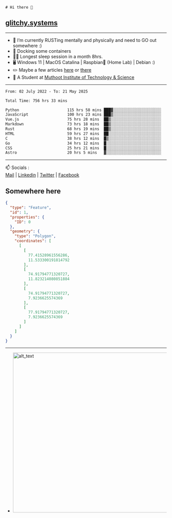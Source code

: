 ```
# Hi there 👋
```
## [glitchy.systems](https://glitchy.systems)
---

- 🌱 I’m currently RUSTing mentally and physically and need to GO out somewhere :)
- 🐋 Docking some containers
- 😶‍🌫️ Longest sleep session in a month 8hrs.
- 🖥️ Windows 11 | MacOS Catalina | Raspbian🥧 (Home Lab) | Debian :)
- ✏️ Maybe a few articles [here](https://medium.com/@advaithnarayanan8) or [there](https://medium.com/@advaithnarayanan8)
- 📑 A Student at [Muthoot Institute of Technology & Science](https://mgmits.ac.in/)



---

<!--START_SECTION:waka-->

```txt
From: 02 July 2022 - To: 21 May 2025

Total Time: 756 hrs 33 mins

Python                     115 hrs 58 mins ███▓░░░░░░░░░░░░░░░░░░░░░   15.33 %
JavaScript                 100 hrs 23 mins ███▒░░░░░░░░░░░░░░░░░░░░░   13.27 %
Vue.js                     75 hrs 28 mins  ██▒░░░░░░░░░░░░░░░░░░░░░░   09.98 %
Markdown                   73 hrs 18 mins  ██▒░░░░░░░░░░░░░░░░░░░░░░   09.69 %
Rust                       68 hrs 19 mins  ██▒░░░░░░░░░░░░░░░░░░░░░░   09.03 %
HTML                       59 hrs 27 mins  ██░░░░░░░░░░░░░░░░░░░░░░░   07.86 %
C                          38 hrs 12 mins  █▒░░░░░░░░░░░░░░░░░░░░░░░   05.05 %
Go                         34 hrs 12 mins  █░░░░░░░░░░░░░░░░░░░░░░░░   04.52 %
CSS                        25 hrs 21 mins  █░░░░░░░░░░░░░░░░░░░░░░░░   03.35 %
Astro                      20 hrs 5 mins   ▓░░░░░░░░░░░░░░░░░░░░░░░░   02.66 %
```

<!--END_SECTION:waka-->

---

📫 Socials :<br>
[Mail](mailto:advaith@glitchy.systems) | [Linkedin](https://www.linkedin.com/in/advaith-narayanan-a72152214/) | [Twitter](https://twitter.com/advaithnarayan) | [Facebook](https://screenmessage.com/qinq)

## Somewhere here

```geojson
{
  "type": "Feature",
  "id": 1,
  "properties": {
    "ID": 0
  },
  "geometry": {
    "type": "Polygon",
    "coordinates": [
      [
        [
          77.41528961556286,
          11.533300191814792
        ],
        [
          74.91794771320727,
          11.823214080851884
        ],
        [
          74.91794771320727,
          7.9236625574369
        ],
        [
          77.91794771320727,
          7.9236625574369
        ]
      ]
    ]
  }
}
```


--- 
- [<img alt="alt_text" width="500px" src="https://valid.x86.fr/cache/banner/xv24bv-6.png" />](https://valid.x86.fr/xv24bv)


